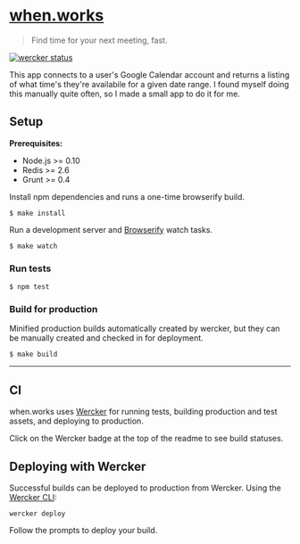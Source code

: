 # [when.works](https://when.works)

> Find time for your next meeting, fast.

[![wercker status](https://app.wercker.com/status/d69047196b8bc67bdf6328ae92df19a5/m "wercker status")](https://app.wercker.com/project/bykey/d69047196b8bc67bdf6328ae92df19a5)

This app connects to a user's Google Calendar account and returns a
listing of what time's they're availabile for a given date range. I
found myself doing this manually quite often, so I made a small app to
do it for me.

## Setup

**Prerequisites:**

* Node.js >= 0.10
* Redis >= 2.6
* Grunt >= 0.4

Install npm dependencies and runs a one-time browserify build.

```
$ make install
```

Run a development server and [Browserify](http://browserify.org/) watch
tasks. 

```
$ make watch
```

### Run tests

```
$ npm test
```

### Build for production

Minified production builds automatically created by wercker, but they
can be manually created and checked in for deployment.

```
$ make build
```

---

## CI

when.works uses [Wercker](http://wercker.com) for running tests,
building production and test assets, and deploying to production.

Click on the Wercker badge at the top of the readme to see build
statuses.

## Deploying with Wercker

Successful builds can be deployed to production from Wercker. Using the
[Wercker CLI](http://devcenter.wercker.com/articles/cli/):

```
wercker deploy
```

Follow the prompts to deploy your build.



